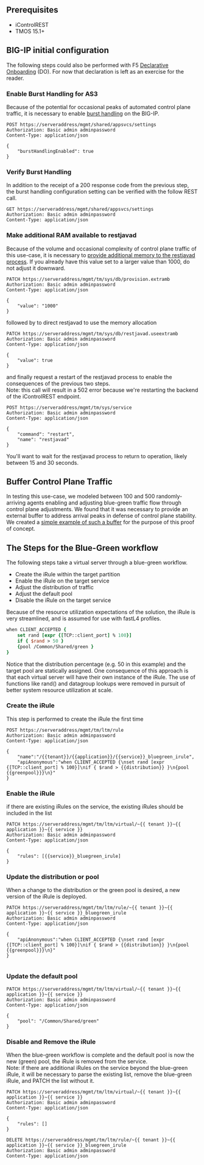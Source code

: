 
## Prerequisites
- iControlREST 
- TMOS 15.1+


## BIG-IP initial configuration
The following steps could also be performed with F5 [Declarative Onboarding](https://clouddocs.f5.com/products/extensions/f5-declarative-onboarding/latest/) (DO). For now that declaration is left as an exercise for the reader.

### Enable Burst Handling for AS3
Because of the potential for occasional peaks of automated control plane traffic, it is necessary to enable [burst handling](https://clouddocs.f5.com/products/extensions/f5-appsvcs-extension/latest/userguide/burst-handling.html) on the BIG-IP. 
```http
POST https://serveraddress/mgmt/shared/appsvcs/settings
Authorization: Basic admin adminpassword 
Content-Type: application/json

{
    "burstHandlingEnabled": true
}
```

### Verify Burst Handling
In addition to the receipt of a 200 response code from the previous step, the burst handling configuration setting can be verified with the follow REST call.
```http
GET https://serveraddress/mgmt/shared/appsvcs/settings
Authorization: Basic admin adminpassword 
Content-Type: application/json

```

### Make additional RAM available to restjavad
Because of the volume and occasional complexity of control plane traffic of this use-case, it is necessary to [provide additional memory to the restjavad process](https://clouddocs.f5.com/products/extensions/f5-appsvcs-extension/latest/userguide/best-practices.html#increase-the-restjavad-memory-allocation). If you already have this value set to a larger value than 1000, do not adjust it downward.
```http
PATCH https://serveraddress/mgmt/tm/sys/db/provision.extramb
Authorization: Basic admin adminpassword 
Content-Type: application/json

{
    "value": "1000"
}
```
followed by to direct restjavad to use the memory allocation  
```http
PATCH https://serveraddress/mgmt/tm/sys/db/restjavad.useextramb
Authorization: Basic admin adminpassword 
Content-Type: application/json

{
    "value": true
}
```
and finally request a restart of the restjavad process to enable the consequences of the previous two steps.  
Note: this call will result in a 502 error because we're restarting the backend of the iControlREST endpoint.
```http
POST https://serveraddress/mgmt/tm/sys/service
Authorization: Basic admin adminpassword 
Content-Type: application/json

{
    "command": "restart",
    "name": "restjavad"
}
```
You'll want to wait for the restjavad process to return to operation, likely between 15 and 30 seconds.

## Buffer Control Plane Traffic
In testing this use-case, we modeled between 100 and 500 randomly-arriving agents enabling and adjusting blue-green traffic flow through control plane adjustments. We found that it was necessary to provide an external buffer to address arrival peaks in defense of control plane stability. We created a [simple example of such a buffer](https://github.com/mjmenger/as3buffer) for the purpose of this proof of concept.

## The Steps for the Blue-Green workflow
The following steps take a virtual server through a blue-green workflow.
- Create the iRule within the target partition
- Enable the iRule on the target service
- Adjust the distribution of traffic
- Adjust the default pool
- Disable the iRule on the target service

Because of the resource utilization expectations of the solution, the iRule is very streamlined, and is assumed for use with fastL4 profiles.
```tcl
when CLIENT_ACCEPTED {
    set rand [expr {[TCP::client_port] % 100}]
    if { $rand > 50 }
    {pool /Common/Shared/green }
}
```
Notice that the distribution percentage (e.g. 50 in this example) and the target pool are statically assigned. One consequence of this approach is that each virtual server will have their own instance of the iRule. The use of functions like rand() and datagroup lookups were removed in pursuit of better system resource utilization at scale.

### Create the iRule
This step is performed to create the iRule the first time
```http
POST https://serveraddress/mgmt/tm/ltm/rule
Authorization: Basic admin adminpassword 
Content-Type: application/json

{
    "name":"/{{tenant}}/{{application}}/{{service}}_bluegreen_irule",
    "apiAnonymous":"when CLIENT_ACCEPTED {\nset rand [expr {[TCP::client_port] % 100}]\nif { $rand > {{distribution}} }\n{pool {{greenpool}}}\n}"
}

```

### Enable the iRule
if there are existing iRules on the service, the existing iRules should be included in the list 
```http
PATCH https://serveraddress/mgmt/tm/ltm/virtual/~{{ tenant }}~{{ application }}~{{ service }}
Authorization: Basic admin adminpassword 
Content-Type: application/json

{
    "rules": [{{service}}_bluegreen_irule]
}
```

### Update the distribution or pool
When a change to the distribution or the green pool is desired, a new version of the iRule is deployed. 
```http
PATCH https://serveraddress/mgmt/tm/ltm/rule/~{{ tenant }}~{{ application }}~{{ service }}_bluegreen_irule
Authorization: Basic admin adminpassword 
Content-Type: application/json

{
    "apiAnonymous":"when CLIENT_ACCEPTED {\nset rand [expr {[TCP::client_port] % 100}]\nif { $rand > {{distribution}} }\n{pool {{greenpool}}}\n}"
}


```

### Update the default pool

```http
PATCH https://serveraddress/mgmt/tm/ltm/virtual/~{{ tenant }}~{{ application }}~{{ service }}
Authorization: Basic admin adminpassword 
Content-Type: application/json

{
    "pool": "/Common/Shared/green"
}
```

### Disable and Remove the iRule
When the blue-green workflow is complete and the default pool is now the new (green) pool, the iRule is removed from the service.  
Note: if there are additional iRules on the service beyond the blue-green iRule, it will be necessary to parse the existing list, remove the blue-green iRule, and PATCH the list without it.
```http
PATCH https://serveraddress/mgmt/tm/ltm/virtual/~{{ tenant }}~{{ application }}~{{ service }}
Authorization: Basic admin adminpassword 
Content-Type: application/json

{
    "rules": []
}
```
 
```http
DELETE https://serveraddress/mgmt/tm/ltm/rule/~{{ tenant }}~{{ application }}~{{ service }}_bluegreen_irule
Authorization: Basic admin adminpassword 
Content-Type: application/json

```